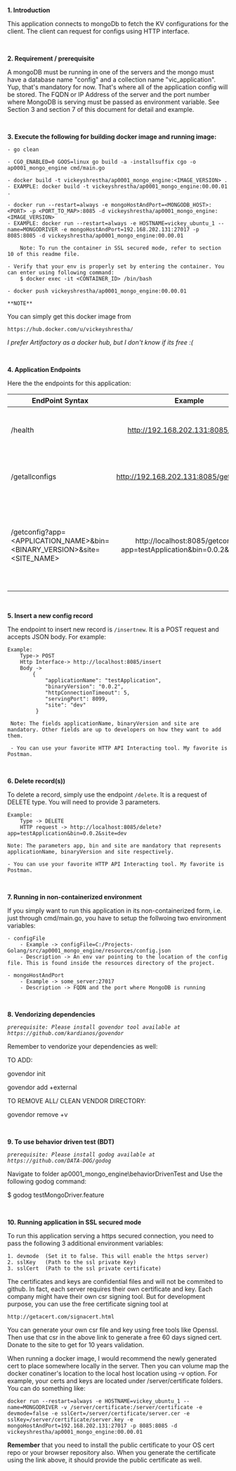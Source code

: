 **1. Introduction**

This application connects to mongoDb to fetch the KV configurations for the client. The client can request for configs using HTTP interface.

<br>

**2. Requirement / prerequisite**

A mongoDB must be running in one of the servers and the mongo must have a database name "config" and a collection name "vic_application". Yup, that's mandatory for now. That's where all of the application config will be stored. The FQDN or IP Address of the server and the port number where MongoDB is serving must be passed as environment variable. See Section 3 and section 7 of this document for detail and example.

<br>

**3. Execute the following for building docker image and running image:**

    - go clean
    
    - CGO_ENABLED=0 GOOS=linux go build -a -installsuffix cgo -o ap0001_mongo_engine cmd/main.go
    
    - docker build -t vickeyshrestha/ap0001_mongo_engine:<IMAGE_VERSION> .
    - EXAMPLE: docker build -t vickeyshrestha/ap0001_mongo_engine:00.00.01 .
    
    - docker run --restart=always -e mongoHostAndPort=<MONGODB_HOST>:<PORT> -p <PORT_TO_MAP>:8085 -d vickeyshrestha/ap0001_mongo_engine:<IMAGE_VERSION>
    - EXAMPLE: docker run --restart=always -e HOSTNAME=vickey_ubuntu_1 --name=MONGODRIVER -e mongoHostAndPort=192.168.202.131:27017 -p 8085:8085 -d vickeyshrestha/ap0001_mongo_engine:00.00.01
    
        Note: To run the container in SSL secured mode, refer to section 10 of this readme file.
    
    - Verify that your env is properly set by entering the container. You can enter using following command:
        $ docker exec -it <CONTAINER_ID> /bin/bash
    
    - docker push vickeyshrestha/ap0001_mongo_engine:00.00.01

`**NOTE**`    

You can simply get this docker image from 

    https://hub.docker.com/u/vickeyshrestha/

_I prefer Artifactory as a docker hub, but I don't know if its free :(_

<br>

**4. Application Endpoints**

Here the the endpoints for this application:

| EndPoint Syntax        | Example           | Detail  |
| ------------- |:-------------:| -----:|
| /health      | http://192.168.202.131:8085/health | Get the health status of this application |
| /getallconfigs      | http://192.168.202.131:8085/getallconfigs      |   Gets whole data response from collection |
| /getconfig?app=<APPLICATION_NAME>&bin=<BINARY_VERSION>&site=<SITE_NAME> | http://localhost:8085/getconfig?app=testApplication&bin=0.0.2&site=dev      |    Returns the document based on mandatory parameters. The mandatory parameters are app, bin and site |

<br>

**5. Insert a new config record**

The endpoint to insert new record is `/insertnew`. It is a POST request and accepts JSON body. For example:

    Example: 
        Type-> POST
        Http Interface-> http://localhost:8085/insert
        Body ->
            {
                "applicationName": "testApplication",
                "binaryVersion": "0.0.2",
                "httpConnectionTimeout": 5,
                "servingPort": 8099,
                "site": "dev"
             }
             
     Note: The fields applicationName, binaryVersion and site are mandatory. Other fields are up to developers on how they want to add them.
     
     - You can use your favorite HTTP API Interacting tool. My favorite is Postman. 

<br>

**6. Delete record(s))**

To delete a record, simply use the endpoint `/delete`. It is a request of DELETE type. You will need to provide 3 parameters.
    
    Example:
        Type -> DELETE
        HTTP request -> http://localhost:8085/delete?app=testApplication&bin=0.0.2&site=dev
        
    Note: The parameters app, bin and site are mandatory that represents applicationName, binaryVersion and site respectively.
    
    - You can use your favorite HTTP API Interacting tool. My favorite is Postman. 

<br>

**7. Running in non-containerized environment** 

If you simply want to run this application in its non-containerized form, i.e. just through cmd/main.go, you have to setup the follwoing two environment variables:

    - configFile
        - Example -> configFile=C:/Projects-Golang/src/ap0001_mongo_engine/resources/config.json
        - Description -> An env var pointing to the location of the config file. This is found inside the resources directory of the project.
        
    - mongoHostAndPort
        - Example -> some_server:27017
        - Description -> FQDN and the port where MongoDB is running
        
<br>

**8. Vendorizing dependencies**

_`prerequisite: Please install govendor tool available at https://github.com/kardianos/govendor`_

Remember to vendorize your dependencies as well:

TO ADD:

govendor init

govendor add +external


TO REMOVE ALL/ CLEAN VENDOR DIRECTORY:

govendor remove +v

<br>

**9. To use behavior driven test (BDT)**

_`prerequisite: Please install godog available at https://github.com/DATA-DOG/godog`_

Navigate to folder ap0001_mongo_engine\behaviorDrivenTest and Use the following godog command:

$ godog testMongoDriver.feature

<br>

**10. Running application in SSL secured mode**

To run this application serving a https secured connection, you need to pass the following 3 additional environment variables:

    1. devmode  (Set it to false. This will enable the https server)
    2. sslKey   (Path to the ssl private Key)
    3. sslCert  (Path to the ssl private certificate)
    
The certificates and keys are confidential files and will not be commited to github. In fact, each server requires their own certificate and key. Each company might have their own csr signing tool. But for development purpose, you can use the free certificate signing tool at 
    
    http://getacert.com/signacert.html

You can generate your own csr file and key using free tools like Openssl. Then use that csr in the above link to generate a free 60 days signed cert. Donate to the site to get for 10 years validation.

When running a docker image, I would recommend the newly generated cert to place somewhere locally in the server. Then you can volume map the docker conatiner's location to the local host location using -v option. For example, your certs and keys are located under /server/certificate folders. You can do something like:

    docker run --restart=always -e HOSTNAME=vickey_ubuntu_1 --name=MONGODRIVER -v /server/certificate:/server/certificate -e devmode=false -e sslCert=/server/certificate/server.cer -e sslKey=/server/certificate/server.key -e mongoHostAndPort=192.168.202.131:27017 -p 8085:8085 -d vickeyshrestha/ap0001_mongo_engine:00.00.01


**Remember** that you need to install the public certificate to your OS cert repo or your browser repository also. When you generate the certificate using the link above, it should provide the public certificate as well.  
